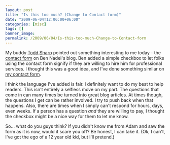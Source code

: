 ```yaml
---
layout: post
title: "Is this too much? (Change to Contact form)"
date: "2009-06-04T12:06:00+06:00"
categories: [misc]
tags: []
banner_image: 
permalink: /2009/06/04/Is-this-too-much-Change-to-Contact-form
---
```


My buddy <a href="http://www.cfsilence.com">Todd Sharp</a> pointed out something interesting to me today - the <a href="http://www.bennadel.com/ask-ben/ask-ben-nadel.htm">contact form</a> on Ben Nadel's blog. Ben added a simple checkbox to let folks using the contact form signify if they are willing to hire him for professional services. I thought this was a good idea, and I've done something similar on <a href="http://www.raymondcamden.com/contact.cfm">my contact form</a>. 

I think the language I've added is fair. I definitely want to do my best to help readers. This isn't entirely a selfless move on my part. The questions that come in can many times be turned into great blog articles. At times though, the questions I get can be rather involved. I try to push back when that happens. Also, there are times when I simply can't respond for hours, days, even weeks. If a person has a question <i>and</i> they are willing to pay, I thought the checkbox might be a nice way for them to let me know. 

So... what do you guys think? If you didn't know me from Adam and saw the form as it is now, would it scare you off? Be honest, I can take it. (Ok, I can't, I've got the ego of a 12 year old kid, but I'll pretend.)
